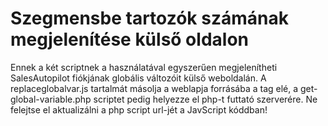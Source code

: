 # Szegmensbe tartozók számának megjelenítése külső oldalon

Ennek a két scriptnek a használatával egyszerűen megjelenítheti SalesAutopilot fiókjának globális változóit külső weboldalán.
A replaceglobalvar.js tartalmát másolja a weblapja forrásába a </body> tag elé, a get-global-variable.php scriptet pedig helyezze el php-t futtató szerverére. Ne felejtse el aktualizálni a php script url-jét a JavScript kóddban!
